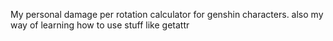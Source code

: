 My personal damage per rotation calculator for genshin characters.
also my way of learning how to use stuff like getattr

